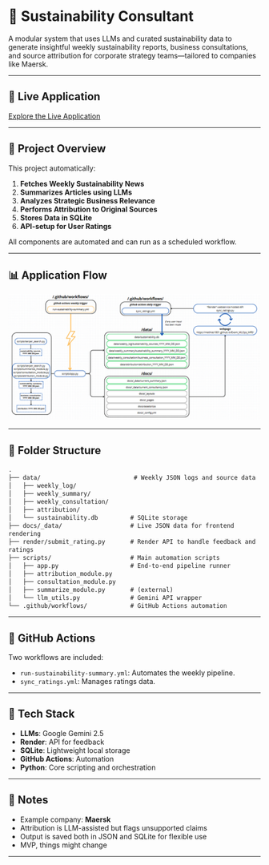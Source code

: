 # 🌱 Sustainability Consultant

A modular system that uses LLMs and curated sustainability data to generate insightful weekly sustainability reports, business consultations, and source attribution for corporate strategy teams—tailored to companies like Maersk.

---

## 🔗 Live Application

[Explore the Live Application](https://mathias1801.github.io/Sustainability_Consultant/)

---

## 🧭 Project Overview

This project automatically:

1. **Fetches Weekly Sustainability News**
2. **Summarizes Articles using LLMs**
3. **Analyzes Strategic Business Relevance**
4. **Performs Attribution to Original Sources**
5. **Stores Data in SQLite**
6. **API-setup for User Ratings**

All components are automated and can run as a scheduled workflow.

---

## 📊 Application Flow

![Application Flowchart](images/flowchart.png)

---

## 📂 Folder Structure

```
.
├── data/                          # Weekly JSON logs and source data
│   ├── weekly_log/
│   ├── weekly_summary/
│   ├── weekly_consultation/
│   ├── attribution/
│   └── sustainability.db         # SQLite storage
├── docs/_data/                   # Live JSON data for frontend rendering
├── render/submit_rating.py       # Render API to handle feedback and ratings
├── scripts/                      # Main automation scripts
│   ├── app.py                    # End-to-end pipeline runner
│   ├── attribution_module.py
│   ├── consultation_module.py
│   ├── summarize_module.py       # (external)
│   └── llm_utils.py              # Gemini API wrapper
└── .github/workflows/            # GitHub Actions automation
```
---

## 🔁 GitHub Actions

Two workflows are included:
- `run-sustainability-summary.yml`: Automates the weekly pipeline.
- `sync_ratings.yml`: Manages ratings data.

---

## 🧠 Tech Stack

- **LLMs**: Google Gemini 2.5
- **Render**: API for feedback
- **SQLite**: Lightweight local storage
- **GitHub Actions**: Automation
- **Python**: Core scripting and orchestration

---

## 📌 Notes

- Example company: **Maersk**
- Attribution is LLM-assisted but flags unsupported claims
- Output is saved both in JSON and SQLite for flexible use
- MVP, things might change

---
